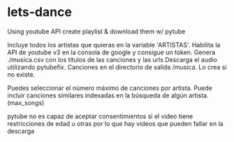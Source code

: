# lets-dance
Using youtube API create playlist &amp; download them w/ pytube

Incluye todos los artistas que quieras en la variable 'ARTISTAS'. Habilita la API de youtube v3 en la consola de google y consigue un token.
Genera ./musica.csv con los títulos de las canciones y las urls
Descarga el audio utilizando pytubefix.
Canciones en el directorio de salida /musica. Lo crea si no existe.

Puedes seleccionar el número máximo de canciones por artista. Puede incluir canciones similares indexadas en la búsqueda de algún artista. (max_songs)

pytube no es capaz de aceptar consentimientos si el video tiene restricciones de edad u otras por lo que hay videos que pueden fallar en la descarga
